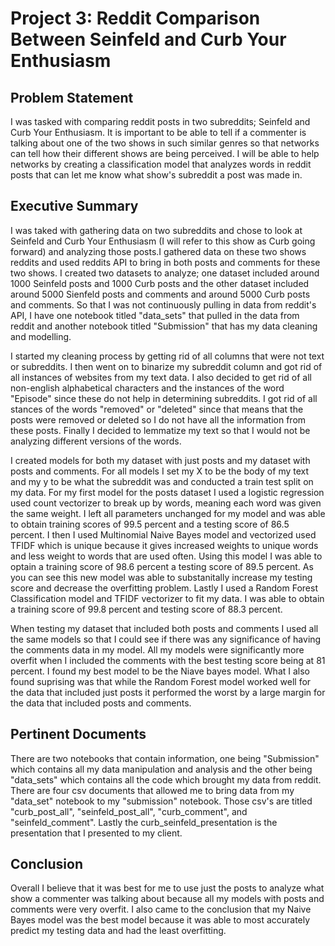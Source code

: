 # Project 3: Reddit Comparison Between Seinfeld and Curb Your Enthusiasm

## Problem Statement

I was tasked with comparing reddit posts in two subreddits; Seinfeld and Curb Your Enthusiasm. It is important to be able to tell if a commenter is talking about one of the two shows in such similar genres so that networks can tell how their different shows are being perceived. I will be able to help networks by creating a classification model that analyzes words in reddit posts that can let me know what show's subreddit a post was made in.

## Executive Summary

I was taked with gathering data on two subreddits and chose to look at Seinfeld and Curb Your Enthusiasm (I will refer to this show as Curb going forward) and analyzing those posts.I gathered data on these two shows reddits and used reddits API to bring in both posts and comments for these two shows. I created two datasets to analyze; one dataset included around 1000 Seinfeld posts and 1000 Curb posts and the other dataset included around 5000 Sienfeld posts and comments and around 5000 Curb posts and comments. So that I was not continuously pulling in data from reddit's API, I have one notebook titled "data_sets" that pulled in the data from reddit and another notebook titled "Submission" that has my data cleaning and modelling.

I started my cleaning process by getting rid of all columns that were not text or subreddits. I then went on to binarize my subreddit column and got rid of all instances of websites from my text data. I also decided to get rid of all non-english alphabetical characters and the instances of the word "Episode" since these do not help in determining subreddits. I got rid of all stances of the words "removed" or "deleted" since that means that the posts were removed or deleted so I do not have all the information from these posts. Finally I decided to lemmatize my text so that I would not be analyzing different versions of the words.

I created models for both my dataset with just posts and my dataset with posts and comments. For all models I set my X to be the body of my text and my y to be what the subreddit was and conducted a train test split on my data. For my first model for the posts dataset I used a logistic regression used count vectorizer to break up by words, meaning each word was given the same weight. I left all parameters unchanged for my model and was able to obtain training scores of 99.5 percent and a testing score of 86.5 percent. I then I used Multinomial Naive Bayes model and vectorized used TFIDF which is unique because it gives increased weights to unique words and less weight to words that are used often. Using this model I was able to optain a training score of 98.6 percent a testing score of 89.5 percent. As you can see this new model was able to substanitally increase my testing score and decrease the overfitting problem. Lastly I used a Random Forest Classification model and TFIDF vectorizer to fit my data. I was able to obtain a training score of 99.8 percent and testing score of 88.3 percent.

When testing my dataset that included both posts and comments I used all the same models so that I could see if there was any significance of having the comments data in my model. All my models were significantly more overfit when I included the comments with the best testing score being at 81 percent. I found my best model to be the Niave bayes model. What I also found suprising was that while the Random Forest model worked well for the data that included just posts it performed the worst by a large margin for the data that included posts and comments.

## Pertinent Documents

There are two notebooks that contain information, one being "Submission" which contains all my data manipulation and analysis and the other being "data_sets" which contains all the code which brought my data from reddit. There are four csv documents that allowed me to bring data from my "data_set" notebook to my "submission" notebook. Those csv's are titled "curb_post_all", "seinfeld_post_all", "curb_comment", and "seinfeld_comment". Lastly the curb_seinfeld_presentation is the presentation that I presented to my client.

## Conclusion

Overall I believe that it was best for me to use just the posts to analyze what show a commenter was talking about because all my models with posts and comments were very overfit. I also came to the conclusion that my Naive Bayes model was the best model because it was able to most accurately predict my testing data and had the least overfitting.
